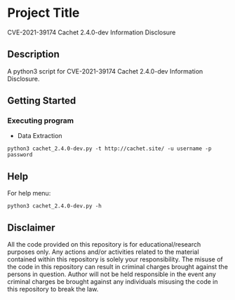 # Project Title

CVE-2021-39174 Cachet 2.4.0-dev Information Disclosure

## Description

A python3 script for CVE-2021-39174 Cachet 2.4.0-dev Information Disclosure. 

## Getting Started

### Executing program

* Data Extraction
```
python3 cachet_2.4.0-dev.py -t http://cachet.site/ -u username -p password
```

## Help

For help menu:
```
python3 cachet_2.4.0-dev.py -h
```

## Disclaimer
All the code provided on this repository is for educational/research purposes only. Any actions and/or activities related to the material contained within this repository is solely your responsibility. The misuse of the code in this repository can result in criminal charges brought against the persons in question. Author will not be held responsible in the event any criminal charges be brought against any individuals misusing the code in this repository to break the law.